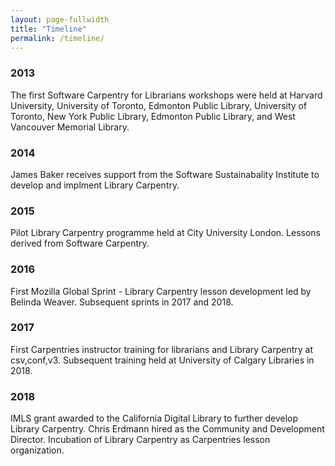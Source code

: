 ```yaml
---
layout: page-fullwidth
title: "Timeline"
permalink: /timeline/
---
```


### 2013 

The first Software Carpentry for Librarians workshops were held at Harvard University, University of Toronto, Edmonton Public Library, University of Toronto, New York Public Library, Edmonton Public Library, and West Vancouver Memorial Library.  

### 2014

James Baker receives support from the Software Sustainabality Institute to develop and implment Library Carpentry.  
	     
### 2015

Pilot Library Carpentry programme held at City University London. Lessons derived from Software Carpentry.  
	     
### 2016

First Mozilla Global Sprint - Library Carpentry lesson development led by Belinda Weaver. Subsequent sprints in 2017 and 2018.  
	    
### 2017

First Carpentries instructor training for librarians and Library Carpentry at csv,conf,v3. Subsequent training held at University of Calgary Libraries in 2018.

### 2018

IMLS grant awarded to the California Digital Library to further develop Library Carpentry. Chris Erdmann hired as the Community and Development Director. Incubation of Library Carpentry as Carpentries lesson organization.
